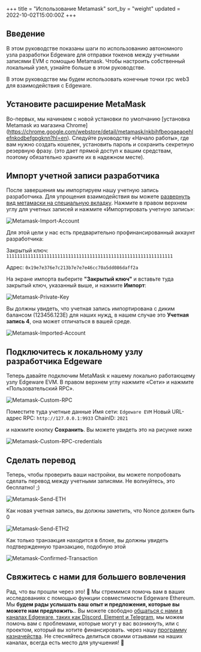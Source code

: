 +++
title = "Использование Metamask"
sort_by = "weight"
updated = 2022-10-02T15:00:00Z
+++

## Введение

В этом руководстве показаны шаги по использованию автономного узла разработки Edgeware для отправки токенов между учетными записями EVM с помощью Metamask. Чтобы настроить собственный локальный узел, узнайте больше в этом руководстве.

В этом руководстве мы будем использовать конечные точки rpc web3 для взаимодействия с Edgeware.

## Установите расширение MetaMask

Во-первых, мы начинаем с новой установки по умолчанию [установка Metamask из магазина Chrome] (https://chrome.google.com/webstore/detail/metamask/nkbihfbeogaeaoehlefnkodbefgpgknn?hl=en). Следуйте руководству «Начало работы», где вам нужно создать кошелек, установить пароль и сохранить секретную резервную фразу. \(это дает прямой доступ к вашим средствам, поэтому обязательно храните их в надежном месте\).

## Импорт учетной записи разработчика

После завершения мы импортируем нашу учетную запись разработчика. Для упрощения взаимодействия вы можете [развернуть вид метамаски на специальную вкладку](chrome-extension://nkbihfbeogaeaoehlefnkodbefgpgknn/home.html#). Нажмите в правом верхнем углу для учетных записей и нажмите «Импортировать учетную запись»:

![Metamask-Import-Account](../../.gitbook/assets/mm-import-account.png)

Для этой цели у нас есть предварительно профинансированный аккаунт разработчика:

Закрытый ключ: `11111111111111111111111111111111111111111111111111111111111111`

Адрес: `0x19e7e376e7c213b7e7e7e46cc70a5dd086daff2a`

На экране импорта выберите **"Закрытый ключ"** и вставьте туда закрытый ключ, указанный выше, и нажмите **Импорт**:

![Metamask-Private-Key](../../.gitbook/assets/mm-private-key.png)

Вы должны увидеть, что учетная запись импортирована с диким балансом \(123456.123E\) для наших нужд, в нашем случае это **Учетная запись 4**, она может отличаться в вашей среде.

![Metamask-Imported-Account](../../.gitbook/assets/mm-imported-account.png)

## Подключитесь к локальному узлу разработчика Edgeware

Теперь давайте подключим MetaMask к нашему локально работающему узлу Edgeware EVM. В правом верхнем углу нажмите «Сети» и нажмите «Пользовательский RPC».

![Metamask-Custom-RPC](../../.gitbook/assets/mm-custom-rpc.png)

Поместите туда учетные данные Имя сети: `Edgeware EVM` Новый URL-адрес RPC: `http://127.0.0.1:9933` ChainID: `2021`

и нажмите кнопку **Сохранить**. Вы можете увидеть это на рисунке ниже

![Metamask-Custom-RPC-credentials](../../.gitbook/assets/mm-custom-rpc-credentials.png)

## Сделать перевод

Теперь, чтобы проверить ваши настройки, вы можете попробовать сделать перевод между учетными записями. Не волнуйтесь, это бесплатно! ;\)

![Metamask-Send-ETH](../../.gitbook/assets/mm-send-eth.png)

Как новая учетная запись, вы должны заметить, что Nonce должен быть 0

![Metamask-Send-ETH2](../../.gitbook/assets/mm-send-eth2.png)

Как только транзакция находится в блоке, вы должны увидеть подтвержденную транзакцию, подобную этой

![Metamask-Confirmed-Transaction](../../.gitbook/assets/mm-confirmed-transaction.png)

## Свяжитесь с нами для большего вовлечения

Рад, что вы прошли через это! 🥰 Мы стремимся помочь вам в ваших исследованиях с помощью функции совместимости Edgeware Ethereum. Мы **будем рады услышать ваш опыт и предложения, которые вы можете нам предложить.**. Вы можете свободно [общаться с нами в каналах Edgeware, таких как Discord, Element и Telegram](https://linktr.ee/edg_developers), мы можем помочь вам с проблемами, которые могут у вас возникнуть, или с проектом, который вы хотите финансировать. через нашу [программу казначейства](https://docs.edgewa.re/edgeware-runtime/treasury). Не стесняйтесь делиться своими отзывами на наших каналах, всегда есть место для улучшения! 🙌
